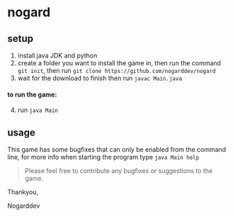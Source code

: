 # nogard
## setup
1) install java JDK and python
2) create a folder you want to install the game in, then run the command `git init`, then run `git clone https://github.com/nogarddev/nogard`
3) wait for the download to finish then run `javac Main.java`
#### to run the game:
4) run `java Main`
## usage
This game has some bugfixes that can only be enabled from the command line, for more info when starting the program type `java Main help`

> Please feel free to contribute any bugfixes or suggestions to the game.

Thankyou,

Nogarddev
